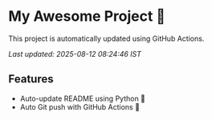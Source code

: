 # My Awesome Project 🚀

This project is automatically updated using GitHub Actions.

_Last updated: 2025-08-12 08:24:46 IST_

## Features
- Auto-update README using Python 🐍
- Auto Git push with GitHub Actions 🤖

